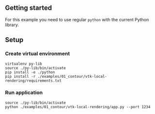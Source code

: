 ## Getting started

For this example you need to use regular `python` with the current Python library.

## Setup

### Create virtual environment

```
virtualenv py-lib
source ./py-lib/bin/activate
pip install -e ./python
pip install -r ./examples/01_contour/vtk-local-rendering/requirements.txt
```

### Run application

```
source ./py-lib/bin/activate
python ./examples/01_contour/vtk-local-rendering/app.py --port 1234
```